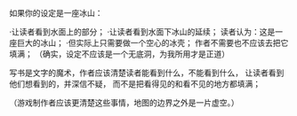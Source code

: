 如果你的设定是一座冰山：

·让读者看到水面上的部分；
·让读者看到水面下冰山的延续；
     读者认为：这是一座巨大的冰山；
·但实际上只需要做一个空心的冰壳；
     作者不需要也不应该去把它填满；
     （确实，设定不应该是一个无底洞，为我所用才是正道）

写书是文字的魔术，作者应该清楚读者能看到什么，不能看到什么，
让读者看到他们想看到的，并深信不疑，
而不是把看得见的和看不见的地方都填满；

（游戏制作者应该更清楚这些事情，地图的边界之外是一片虚空。）

